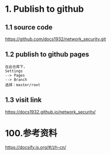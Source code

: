 # 1. Publish to github

## 1.1 source code

https://github.com/docs1932/network_security.git

## 1.2 publish to github pages

```
在此仓库下，
Settings 
--> Pages 
--> Branch 
选择：master/root
```

## 1.3 visit link

https://docs1932.github.io/network_security/



# 100.参考资料

https://docsify.js.org/#/zh-cn/